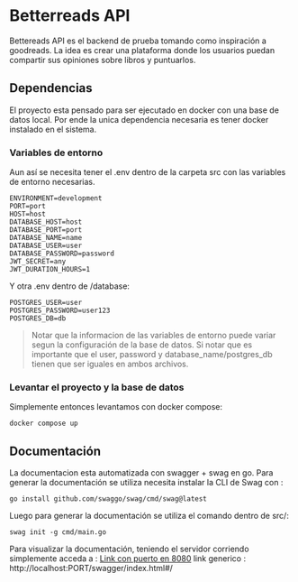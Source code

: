 # Betterreads API

Bettereads API es el backend de prueba tomando como inspiración a goodreads. La idea es crear una plataforma donde los usuarios puedan compartir sus opiniones sobre libros y puntuarlos. 

## Dependencias
El proyecto esta pensado para ser ejecutado en docker con una base de datos local. Por ende la unica dependencia necesaria es tener docker instalado en el sistema.

### Variables de entorno

Aun así se necesita tener el .env dentro de la carpeta src con las variables de entorno necesarias.

```shell
ENVIRONMENT=development
PORT=port
HOST=host
DATABASE_HOST=host
DATABASE_PORT=port
DATABASE_NAME=name
DATABASE_USER=user
DATABASE_PASSWORD=password
JWT_SECRET=any
JWT_DURATION_HOURS=1
```

Y otra .env dentro de /database: 

```shell
POSTGRES_USER=user
POSTGRES_PASSWORD=user123
POSTGRES_DB=db
```

> Notar que la informacion de las variables de entorno puede variar segun la configuración de la base de datos. Si notar que es importante que el user, password y database_name/postgres_db tienen que ser iguales en ambos archivos.

### Levantar el proyecto y la base de datos

Simplemente entonces levantamos con docker compose: 
```shell
docker compose up
```


## Documentación

La documentacion esta automatizada con swagger + swag en go.
Para generar la documentación se utiliza necesita instalar la CLI de Swag con :

```shell
go install github.com/swaggo/swag/cmd/swag@latest
```

Luego para generar la documentación se utiliza el comando dentro de src/:

```shell
swag init -g cmd/main.go
```

Para visualizar la documentación, teniendo el servidor corriendo simplemente acceda a :
[Link con puerto en 8080](http://localhost:8080/swagger/index.html#/)
link generico : http://localhost:PORT/swagger/index.html#/


